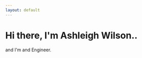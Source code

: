 ```yaml
---
layout: default
---
```

<div class="blurb">
	<h1>Hi there, I'm Ashleigh Wilson..</h1>
	<p>and I'm and Engineer.</p>
</div><!-- /.blurb -->
